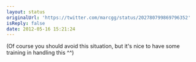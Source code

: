 ```yaml
---
layout: status
originalUrl: 'https://twitter.com/marcgg/status/202780799869796352'
isReply: false
date: 2012-05-16 15:21:24
---
```


(Of course you should avoid this situation, but it's nice to have some training in handling this ^^)
